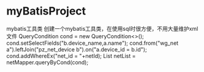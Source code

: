 # myBatisProject
mybatis工具类
创建一个mybatis工具类，在使用sql时很方便，不用大量维护xml文件
    QueryCondition<Net> cond = new QueryCondition<>();
    cond.setSelectFields("b.device_name,a.name");
    cond.from("wg_net a").leftJoin("pz_net_device b").on("a.device_id = b.id");
    cond.addWhereEx("net_id = "+netId);
    List<Net> netList = netMapper.queryByCond(cond);
